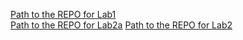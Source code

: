 [Path to the REPO for Lab1](https://github.com/MAdvokatov/devops_course/tree/master/lab1)  
[Path to the REPO for Lab2a](https://github.com/MAdvokatov/devops_course/tree/master/lab2a)
[Path to the REPO for Lab2](https://github.com/MAdvokatov/devops_course/tree/master/lab2)
